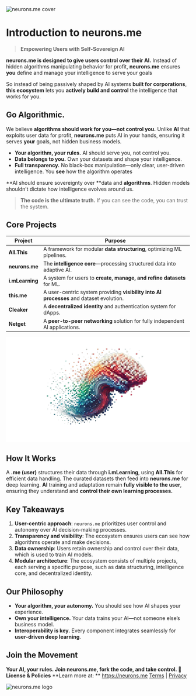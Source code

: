 <img src="https://docs.neurons.me/media/neurons-me.png" alt="neurons.me cover" width=277>



# **Introduction to neurons.me**

> **Empowering Users with Self-Sovereign AI**

**neurons.me is designed to give users control over their AI.** Instead of hidden algorithms manipulating behavior for profit, **neurons.me** ensures **you** define and manage your intelligence to serve your goals

So instead of being passively shaped by AI systems **built for corporations**, **this ecosystem** lets you **actively build and control** the intelligence that works for you.

## **Go Algorithmic.**
We believe **algorithms should work for you—not control you.**
Unlike **AI** that exploits user data for profit, **neurons.me** puts AI in your hands, ensuring it serves **your** goals, not hidden business models.

- **Your algorithm, your rules.** AI should serve you, not control you.
- **Data belongs to you.** Own your datasets and shape your intelligence.
- **Full transparency.** No black-box manipulation—only clear, user-driven intelligence. You **see** how the algorithm operates

**AI should ensure sovereignty over **data and **algorithms**. Hidden models shouldn’t dictate how intelligence evolves around us.
> **The code is the ultimate truth.** If you can see the code, you can trust the system.

## **Core Projects**

| **Project**     | **Purpose**                                                  |
| --------------- | ------------------------------------------------------------ |
| **All.This**    | A framework for modular **data structuring**, optimizing ML pipelines. |
| **neurons.me**  | The **intelligence core**—processing structured data into adaptive AI. |
| **i.mLearning** | A system for users to **create, manage, and refine datasets** for ML. |
| **this.me**     | A user-centric system providing **visibility into AI processes** and dataset evolution. |
| **Cleaker**     | A **decentralized identity** and authentication system for dApps. |
| **Netget**      | A **peer-to-peer networking** solution for fully independent AI applications. |

<img src="media/neurons-me-8bit-art-removebg-preview.png" alt="neurons.me cover">

## **How It Works**
A **.me (user)** structures their data through **i.mLearning**, using **All.This** for efficient data handling. The curated datasets then feed into **neurons.me** for deep learning. **AI** training and adaptation remain **fully visible to the user**, ensuring they understand and **control their own learning processes.**

## **Key Takeaways**
1. **User-centric approach**: `neurons.me` prioritizes user control and autonomy over AI decision-making processes.
2. **Transparency and visibility**: The ecosystem ensures users can see how algorithms operate and make decisions.
3. **Data ownership**: Users retain ownership and control over their data, which is used to train AI models.
4. **Modular architecture**: The ecosystem consists of multiple projects, each serving a specific purpose, such as data structuring, intelligence core, and decentralized identity.

## **Our Philosophy**
- **Your algorithm, your autonomy.** You should see how AI shapes your experience.
- **Own your intelligence.** Your data trains your AI—not someone else’s business model.
- **Interoperability is key.** Every component integrates seamlessly for **user-driven deep learning**.

## **Join the Movement**
**Your AI, your rules. Join neurons.me, fork the code, and take control. 🚀**
**License & Policies**
**Learn more at: ** https://neurons.me
  [Terms](https://docs.neurons.me/terms-and-conditions) | [Privacy](https://docs.neurons.me/privacy-policy)


  <img src="https://docs.neurons.me/neurons.me.webp" alt="neurons.me logo" width="89" height="89">
